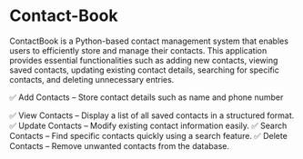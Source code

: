 # Contact-Book
ContactBook is a Python-based contact management system that enables users to efficiently store and manage their contacts. This application provides essential functionalities such as adding new contacts, viewing saved contacts, updating existing contact details, searching for specific contacts, and deleting unnecessary entries.

✅ Add Contacts – Store contact details such as name and phone number 

✅ View Contacts – Display a list of all saved contacts in a structured format.
✅ Update Contacts – Modify existing contact information easily.
✅ Search Contacts – Find specific contacts quickly using a search feature.
✅ Delete Contacts – Remove unwanted contacts from the database.
